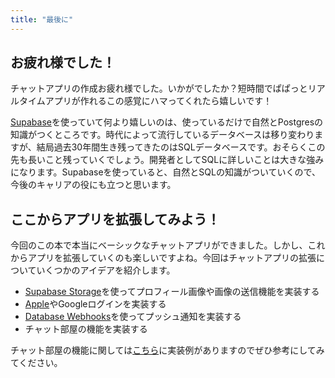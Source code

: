 ```yaml
---
title: "最後に"
---
```


## お疲れ様でした！

チャットアプリの作成お疲れ様でした。いかがでしたか？短時間でぱぱっとリアルタイムアプリが作れるこの感覚にハマってくれたら嬉しいです！

[Supabase](https://supabase.com)を使っていて何より嬉しいのは、使っているだけで自然とPostgresの知識がつくところです。時代によって流行しているデータベースは移り変わりますが、結局過去30年間生き残ってきたのはSQLデータベースです。おそらくこの先も長いこと残っていくでしょう。開発者としてSQLに詳しいことは大きな強みになります。Supabaseを使っていると、自然とSQLの知識がついていくので、今後のキャリアの役にも立つと思います。

## ここからアプリを拡張してみよう！

今回のこの本で本当にベーシックなチャットアプリができました。しかし、これからアプリを拡張していくのも楽しいですよね。今回はチャットアプリの拡張についていくつかのアイデアを紹介します。

- [Supabase Storage](https://supabase.com/docs/guides/storage)を使ってプロフィール画像や画像の送信機能を実装する
- [Apple](https://pub.dev/packages/supabase_flutter#native-sign-in-with-apple-example)やGoogleログインを実装する
- [Database Webhooks](https://supabase.com/docs/guides/integrations/onesignal)を使ってプッシュ通知を実装する
- チャット部屋の機能を実装する

チャット部屋の機能に関しては[こちら](https://qiita.com/dshukertjr/items/ff27741ce3d98924c10a)に実装例がありますのでぜひ参考にしてみてください。
